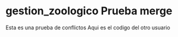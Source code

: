 # gestion_zoologico Prueba merge
Esta es una prueba de conflictos
Aqui es el codigo del otro usuario
